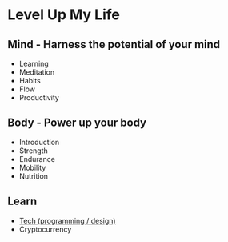 # Level Up My Life

## Mind - Harness the potential of your mind
* Learning
* Meditation
* Habits
* Flow
* Productivity

## Body - Power up your body
* Introduction
* Strength
* Endurance
* Mobility
* Nutrition

## Learn
* [Tech (programming / design)](https://github.com/sindresorhus/awesome)
* Cryptocurrency
